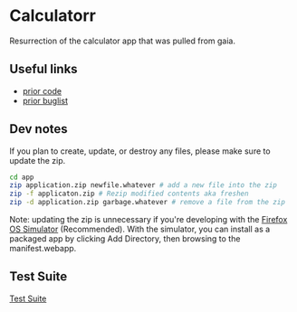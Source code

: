 # Calculatorr

Resurrection of the calculator app that was pulled from gaia.

## Useful links
* [prior code](https://github.com/mozilla-b2g/gaia/commits/master/apps/calculator)
* [prior buglist](https://bugzilla.mozilla.org/buglist.cgi?product=Boot2Gecko;component=Gaia%3A%3ACalculator;list_id=5445963)

## Dev notes
If you plan to create, update, or destroy any files, please make sure to update the zip.

```bash
cd app
zip application.zip newfile.whatever # add a new file into the zip
zip -f applicaton.zip # Rezip modified contents aka freshen
zip -d application.zip garbage.whatever # remove a file from the zip
```

Note: updating the zip is unnecessary if you're developing with the
[Firefox OS Simulator](https://developer.mozilla.org/en-US/docs/Tools/Firefox_OS_Simulator)
(Recommended).  With the simulator, you can
install as a packaged app by clicking Add Directory, then browsing to the
manifest.webapp.

## Test Suite

[Test Suite](http://mozilla.github.io/calculator/test/)
